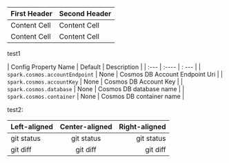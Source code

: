 | First Header  | Second Header |
| ------------- | ------------- |
| Content Cell  | Content Cell  |
| Content Cell  | Content Cell  |



test1

| Config Property Name      | Default | Description |
| :---        |    :----   |         : --- | 
| `spark.cosmos.accountEndpoint`      | None   | Cosmos DB Account Endpoint Uri |
| `spark.cosmos.accountKey`      | None    | Cosmos DB Account Key  |
| `spark.cosmos.database`      | None    | Cosmos DB database name  |
| `spark.cosmos.container`      | None    | Cosmos DB container name  |


test2:

| Left-aligned | Center-aligned | Right-aligned |
| :---         |     :---:      |          ---: |
| git status   | git status     | git status    |
| git diff     | git diff       | git diff      |

